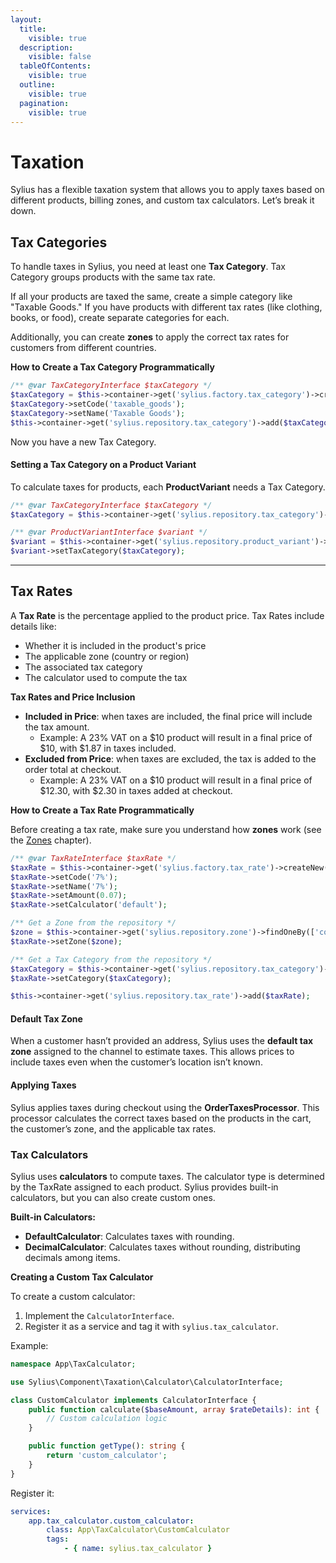 ```yaml
---
layout:
  title:
    visible: true
  description:
    visible: false
  tableOfContents:
    visible: true
  outline:
    visible: true
  pagination:
    visible: true
---
```


# Taxation

Sylius has a flexible taxation system that allows you to apply taxes based on different products, billing zones, and custom tax calculators. Let’s break it down.

## Tax Categories

To handle taxes in Sylius, you need at least one **Tax Category**. Tax Category groups products with the same tax rate.

If all your products are taxed the same, create a simple category like "Taxable Goods." If you have products with different tax rates (like clothing, books, or food), create separate categories for each.

Additionally, you can create **zones** to apply the correct tax rates for customers from different countries.

**How to Create a Tax Category Programmatically**

```php
/** @var TaxCategoryInterface $taxCategory */
$taxCategory = $this->container->get('sylius.factory.tax_category')->createNew();
$taxCategory->setCode('taxable_goods');
$taxCategory->setName('Taxable Goods');
$this->container->get('sylius.repository.tax_category')->add($taxCategory);
```

Now you have a new Tax Category.

#### Setting a Tax Category on a Product Variant

To calculate taxes for products, each **ProductVariant** needs a Tax Category.

```php
/** @var TaxCategoryInterface $taxCategory */
$taxCategory = $this->container->get('sylius.repository.tax_category')->findOneBy(['code' => 'taxable_goods']);

/** @var ProductVariantInterface $variant */
$variant = $this->container->get('sylius.repository.product_variant')->findOneBy(['code' => 'mug']);
$variant->setTaxCategory($taxCategory);
```

***

## Tax Rates

A **Tax Rate** is the percentage applied to the product price. Tax Rates include details like:

* Whether it is included in the product's price
* The applicable zone (country or region)
* The associated tax category
* The calculator used to compute the tax

**Tax Rates and Price Inclusion**

* **Included in Price**: when taxes are included, the final price will include the tax amount.
  * Example: A 23% VAT on a $10 product will result in a final price of $10, with $1.87 in taxes included.
* **Excluded from Price**: when taxes are excluded, the tax is added to the order total at checkout.
  * Example: A 23% VAT on a $10 product will result in a final price of $12.30, with $2.30 in taxes added at checkout.

**How to Create a Tax Rate Programmatically**

Before creating a tax rate, make sure you understand how **zones** work (see the [Zones](../customers/addresses/zones.md) chapter).

```php
/** @var TaxRateInterface $taxRate */
$taxRate = $this->container->get('sylius.factory.tax_rate')->createNew();
$taxRate->setCode('7%');
$taxRate->setName('7%');
$taxRate->setAmount(0.07);
$taxRate->setCalculator('default');

/** Get a Zone from the repository */
$zone = $this->container->get('sylius.repository.zone')->findOneBy(['code' => 'US']);
$taxRate->setZone($zone);

/** Get a Tax Category from the repository */
$taxCategory = $this->container->get('sylius.repository.tax_category')->findOneBy(['code' => 'alcohol']);
$taxRate->setCategory($taxCategory);

$this->container->get('sylius.repository.tax_rate')->add($taxRate);
```

#### Default Tax Zone

When a customer hasn’t provided an address, Sylius uses the **default tax zone** assigned to the channel to estimate taxes. This allows prices to include taxes even when the customer’s location isn’t known.

#### Applying Taxes

Sylius applies taxes during checkout using the **OrderTaxesProcessor**. This processor calculates the correct taxes based on the products in the cart, the customer’s zone, and the applicable tax rates.

### Tax Calculators

Sylius uses **calculators** to compute taxes. The calculator type is determined by the TaxRate assigned to each product. Sylius provides built-in calculators, but you can also create custom ones.

**Built-in Calculators:**

* **DefaultCalculator**: Calculates taxes with rounding.
* **DecimalCalculator**: Calculates taxes without rounding, distributing decimals among items.

**Creating a Custom Tax Calculator**

To create a custom calculator:

1. Implement the `CalculatorInterface`.
2. Register it as a service and tag it with `sylius.tax_calculator`.

Example:

```php
namespace App\TaxCalculator;

use Sylius\Component\Taxation\Calculator\CalculatorInterface;

class CustomCalculator implements CalculatorInterface {
    public function calculate($baseAmount, array $rateDetails): int {
        // Custom calculation logic
    }

    public function getType(): string {
        return 'custom_calculator';
    }
}
```

Register it:

```yaml
services:
    app.tax_calculator.custom_calculator:
        class: App\TaxCalculator\CustomCalculator
        tags:
            - { name: sylius.tax_calculator }
```
